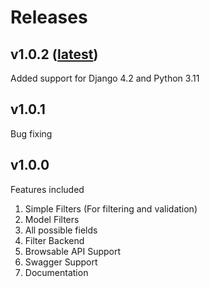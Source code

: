 # Releases

## v1.0.2 ([latest](/en/latest/))
Added support for Django 4.2 and Python 3.11

## v1.0.1
Bug fixing

## v1.0.0
Features included

1. Simple Filters (For filtering and validation)
2. Model Filters
3. All possible fields   
4. Filter Backend
5. Browsable API Support
6. Swagger Support
7. Documentation
